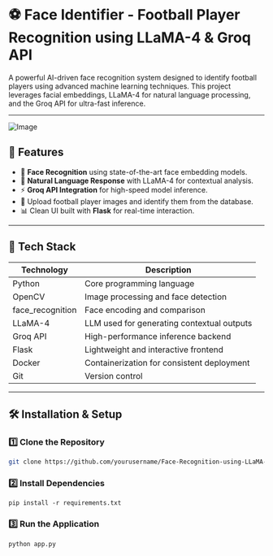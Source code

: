 # ⚽ Face Identifier - Football Player Recognition using LLaMA-4 & Groq API

A powerful AI-driven face recognition system designed to identify football players using advanced machine learning techniques. This project leverages facial embeddings, LLaMA-4 for natural language processing, and the Groq API for ultra-fast inference.

---

![Image](https://github.com/user-attachments/assets/fcdf3444-b42c-4614-bdae-1a544959bece)

## 🚀 Features

- 🧠 **Face Recognition** using state-of-the-art face embedding models.
- 🤖 **Natural Language Response** with LLaMA-4 for contextual analysis.
- ⚡ **Groq API Integration** for high-speed model inference.
- 📸 Upload football player images and identify them from the database.
- 📊 Clean UI built with **Flask** for real-time interaction.

---

## 🧰 Tech Stack

| Technology     | Description                                      |
|----------------|--------------------------------------------------|
| Python         | Core programming language                        |
| OpenCV         | Image processing and face detection              |
| face_recognition | Face encoding and comparison                   |
| LLaMA-4        | LLM used for generating contextual outputs       |
| Groq API       | High-performance inference backend               |
| Flask      | Lightweight and interactive frontend             |
| Docker         | Containerization for consistent deployment       |
| Git            | Version control                                  |

---
## 🛠️ Installation & Setup

### 1️⃣ **Clone the Repository**
```sh
git clone https://github.com/yourusername/Face-Recognition-using-LLaMA-4-Groq-API-
```
### 2️⃣ Install Dependencies
```
pip install -r requirements.txt
```
### 3️⃣ Run the Application
```
python app.py
```
